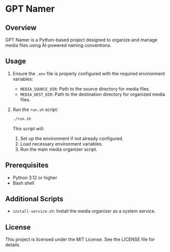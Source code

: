 # GPT Namer

## Overview
GPT Namer is a Python-based project designed to organize and manage media files using AI-powered naming conventions.

## Usage
1. Ensure the `.env` file is properly configured with the required environment variables:
   - `MEDIA_SOURCE_DIR`: Path to the source directory for media files.
   - `MEDIA_DEST_DIR`: Path to the destination directory for organized media files.

2. Run the `run.sh` script:
   ```bash
   ./run.sh
   ```
   This script will:

   1. Set up the environment if not already configured.
   2. Load necessary environment variables.
   3. Run the main media organizer script.

## Prerequisites
- Python 3.12 or higher
- Bash shell


## Additional Scripts
- `install-service.sh`: Install the media organizer as a system service.

## License
This project is licensed under the MIT License. See the LICENSE file for details.
